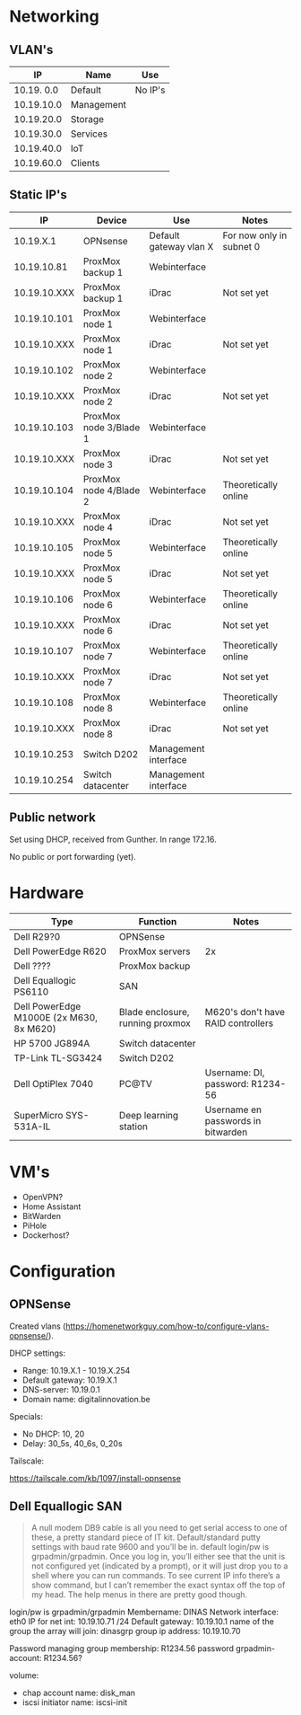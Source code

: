 # Networking

## VLAN's

| IP         | Name       | Use     |
|------------|------------|---------|
| 10.19. 0.0 | Default    | No IP's |
| 10.19.10.0 | Management |         |
| 10.19.20.0 | Storage    |         |
| 10.19.30.0 | Services   |         |
| 10.19.40.0 | IoT        |         |
| 10.19.60.0 | Clients    |         |

## Static IP's

| IP           | Device                 | Use                    | Notes                    |
|--------------|------------------------|------------------------|--------------------------|
| 10.19.X.1    | OPNsense               | Default gateway vlan X | For now only in subnet 0 |
| 10.19.10.81  | ProxMox backup 1       | Webinterface           |                          |
| 10.19.10.XXX | ProxMox backup 1       | iDrac                  | Not set yet              |
| 10.19.10.101 | ProxMox node 1         | Webinterface           |                          |
| 10.19.10.XXX | ProxMox node 1         | iDrac                  | Not set yet              |
| 10.19.10.102 | ProxMox node 2         | Webinterface           |                          |
| 10.19.10.XXX | ProxMox node 2         | iDrac                  | Not set yet              |
| 10.19.10.103 | ProxMox node 3/Blade 1 | Webinterface           |                          |
| 10.19.10.XXX | ProxMox node 3         | iDrac                  | Not set yet              |
| 10.19.10.104 | ProxMox node 4/Blade 2 | Webinterface           | Theoretically online     |
| 10.19.10.XXX | ProxMox node 4         | iDrac                  | Not set yet              |
| 10.19.10.105 | ProxMox node 5         | Webinterface           | Theoretically online     |
| 10.19.10.XXX | ProxMox node 5         | iDrac                  | Not set yet              |
| 10.19.10.106 | ProxMox node 6         | Webinterface           | Theoretically online     |
| 10.19.10.XXX | ProxMox node 6         | iDrac                  | Not set yet              |
| 10.19.10.107 | ProxMox node 7         | Webinterface           | Theoretically online     |
| 10.19.10.XXX | ProxMox node 7         | iDrac                  | Not set yet              |
| 10.19.10.108 | ProxMox node 8         | Webinterface           | Theoretically online     |
| 10.19.10.XXX | ProxMox node 8         | iDrac                  | Not set yet              |
| 10.19.10.253 | Switch D202            | Management interface   |                          |
| 10.19.10.254 | Switch datacenter      | Management interface   |                          |


## Public network

Set using DHCP, received from Gunther. In range 172.16.

No public or port forwarding (yet).

# Hardware


| Type                                     | Function                         | Notes                              |
|------------------------------------------|----------------------------------|------------------------------------|
| Dell R29?0                               | OPNSense                         |                                    |
| Dell PowerEdge R620                      | ProxMox servers                  | 2x                                 |
| Dell ????                                | ProxMox backup                   |                                    |
| Dell Equallogic PS6110                   | SAN                              |                                    |
| Dell PowerEdge M1000E (2x M630, 8x M620) | Blade enclosure, running proxmox | M620's don't have RAID controllers |
| HP 5700 JG894A                           | Switch datacenter                |                                    |
| TP-Link TL-SG3424                        | Switch D202                      |                                    |
| Dell OptiPlex 7040                       | PC@TV                            | Username: DI, password: R1234-56   |
| SuperMicro SYS-531A-IL                   | Deep learning station            | Username en passwords in bitwarden |

# VM's

- OpenVPN?
- Home Assistant
- BitWarden
- PiHole
- Dockerhost?

# Configuration

## OPNSense

Created vlans (https://homenetworkguy.com/how-to/configure-vlans-opnsense/).

DHCP settings:
* Range: 10.19.X.1 - 10.19.X.254
* Default gateway: 10.19.X.1
* DNS-server: 10.19.0.1
* Domain name: digitalinnovation.be

Specials:

* No DHCP: 10, 20
* Delay: 30_5s, 40_6s, 0_20s

Tailscale:

https://tailscale.com/kb/1097/install-opnsense

## Dell Equallogic SAN

> A null modem DB9 cable is all you need to get serial access to one of these, a pretty standard piece of IT kit. Default/standard putty settings with baud rate 9600 and you’ll be in. default login/pw is grpadmin/grpadmin. Once you log in, you’ll either see that the unit is not configured yet (indicated by a prompt), or it will just drop you to a shell where you can run commands. To see current IP info there’s a show command, but I can’t remember the exact syntax off the top of my head. The help menus in there are pretty good though.


login/pw is grpadmin/grpadmin
Membername: DINAS
Network interface: eth0
IP for net int: 10.19.10.71 /24
Default gateway: 10.19.10.1
name of the group the array will join: dinasgrp
group ip address: 10.19.10.70


Password managing group membership: R1234.56
password grpadmin-account: R1234.56?

volume:
* chap account name: disk_man
* iscsi initiator name: iscsi-init

